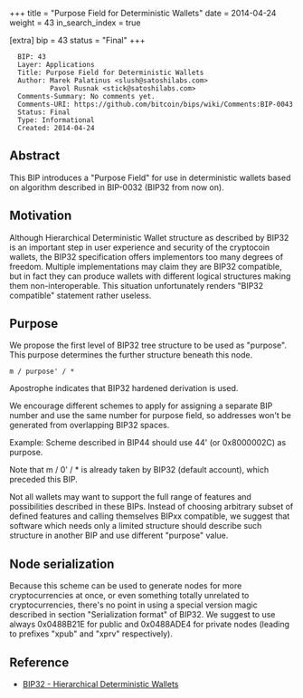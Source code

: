 +++
title = "Purpose Field for Deterministic Wallets"
date = 2014-04-24
weight = 43
in_search_index = true

[extra]
bip = 43
status = "Final"
+++

      BIP: 43
      Layer: Applications
      Title: Purpose Field for Deterministic Wallets
      Author: Marek Palatinus <slush@satoshilabs.com>
              Pavol Rusnak <stick@satoshilabs.com>
      Comments-Summary: No comments yet.
      Comments-URI: https://github.com/bitcoin/bips/wiki/Comments:BIP-0043
      Status: Final
      Type: Informational
      Created: 2014-04-24

## Abstract

This BIP introduces a \"Purpose Field\" for use in deterministic wallets
based on algorithm described in BIP-0032 (BIP32 from now on).

## Motivation

Although Hierarchical Deterministic Wallet structure as described by
BIP32 is an important step in user experience and security of the
cryptocoin wallets, the BIP32 specification offers implementors too many
degrees of freedom. Multiple implementations may claim they are BIP32
compatible, but in fact they can produce wallets with different logical
structures making them non-interoperable. This situation unfortunately
renders \"BIP32 compatible\" statement rather useless.

## Purpose

We propose the first level of BIP32 tree structure to be used as
\"purpose\". This purpose determines the further structure beneath this
node.

    m / purpose' / *

Apostrophe indicates that BIP32 hardened derivation is used.

We encourage different schemes to apply for assigning a separate BIP
number and use the same number for purpose field, so addresses won\'t be
generated from overlapping BIP32 spaces.

Example: Scheme described in BIP44 should use 44\' (or 0x8000002C) as
purpose.

Note that m / 0\' / \* is already taken by BIP32 (default account),
which preceded this BIP.

Not all wallets may want to support the full range of features and
possibilities described in these BIPs. Instead of choosing arbitrary
subset of defined features and calling themselves BIPxx compatible, we
suggest that software which needs only a limited structure should
describe such structure in another BIP and use different \"purpose\"
value.

## Node serialization

Because this scheme can be used to generate nodes for more
cryptocurrencies at once, or even something totally unrelated to
cryptocurrencies, there\'s no point in using a special version magic
described in section \"Serialization format\" of BIP32. We suggest to
use always 0x0488B21E for public and 0x0488ADE4 for private nodes
(leading to prefixes \"xpub\" and \"xprv\" respectively).

## Reference

-   [BIP32 - Hierarchical Deterministic
    Wallets](bip-0032.mediawiki "wikilink")
